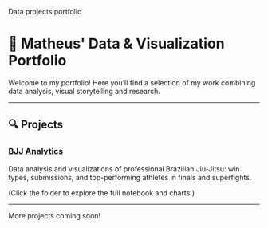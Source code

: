 Data projects portfolio

# 📁 Matheus' Data & Visualization Portfolio

Welcome to my portfolio! Here you’ll find a selection of my work combining data analysis, visual storytelling and research.

---

## 🔍 Projects

### [BJJ Analytics](./bjj-analytics)
Data analysis and visualizations of professional Brazilian Jiu-Jitsu: win types, submissions, and top-performing athletes in finals and superfights.

(Click the folder to explore the full notebook and charts.)

---

More projects coming soon!
